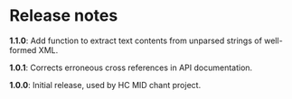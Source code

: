 # Release notes

**1.1.0**:  Add function to extract text contents from unparsed strings of well-formed XML.

**1.0.1**:  Corrects erroneous cross references in API documentation.

**1.0.0**:  Initial release, used by HC MID chant project.
